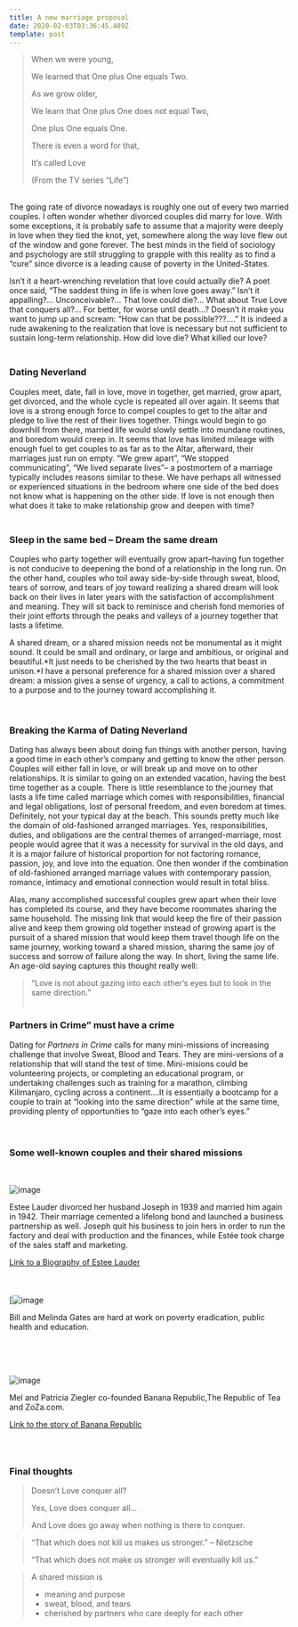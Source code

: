 ```yaml
---
title: A new marriage proposal
date: 2020-02-03T03:36:45.489Z
template: post
---
```

> When we were young,
>
> We learned that One plus One equals Two.
>
> As we grow older,
>
> We learn that One plus One does not equal Two,
>
> One plus One equals One.
>
> There is even a word for that,
>
> It’s called Love
>
> (From the TV series “Life”)

</br> The going rate of divorce nowadays is roughly one out of every two married couples. I often wonder whether divorced couples did marry for love. With some exceptions, it is probably safe to assume that a majority were deeply in love when they tied the knot, yet, somewhere along the way love flew out of the window and gone forever. The best minds in the field of sociology and psychology are still struggling to grapple with this reality as to find a “cure” since divorce is a  leading cause of poverty in the United-States.

Isn’t it a heart-wrenching revelation that love could actually die? A poet once said, “The saddest thing in life is when love goes away.” Isn’t it appalling?… Unconceivable?… That love could die?… What about True Love that conquers all?… For better, for worse until death…? Doesn’t it make you want to jump up and scream: “How can that be possible???….” It is indeed a rude awakening to the realization that love is necessary but not sufficient to sustain long-term relationship. How did love die? What killed our love? 

### **</br>Dating Neverland**

Couples meet, date, fall in love, move in together, get married, grow apart, get divorced, and the whole cycle is repeated all over again. It seems that love is a strong enough force to compel couples to get to the altar and pledge to live the rest of their lives together. Things would begin to go downhill from there, married life would slowly settle into mundane routines, and boredom would creep in. It seems that love has limited mileage with enough fuel to get couples to as far as to the Altar, afterward, their marriages just run on empty. “We grew apart”, “We stopped communicating”, “We lived separate lives”– a postmortem of a marriage typically includes reasons similar to these. We have perhaps all witnessed or experienced situations in the bedroom where one side of the bed does not know what is happening on the other side. If love is not enough then what does it take to make relationship grow and deepen with time? 

### **</br>** Sleep in the same bed – Dream the same dream

Couples who party together will eventually grow apart–having fun together is not conducive to deepening the bond of a relationship in the long run. On the other hand, couples who toil away side-by-side through sweat, blood, tears of sorrow, and tears of joy toward realizing a shared dream will look back on their lives in later years with the satisfaction of accomplishment and meaning. They will sit back to reminisce and cherish fond memories of their joint efforts through the peaks and valleys of a journey together that lasts a lifetime.

A shared dream, or a shared mission needs not be monumental as it might sound. It could be small and ordinary, or large and ambitious, or original and beautiful.*It just needs to be cherished by the two hearts that beast in unison.*I have a personal preference for a shared mission over a shared dream: a mission gives a sense of urgency, a call to actions, a commitment to a purpose and to the journey toward accomplishing it.

</br> 

### **Breaking the Karma of Dating Neverland**

Dating has always been about doing fun things with another person, having a good time in each other’s company and getting to know the other person. Couples will either fall in love, or will break up and move on to other relationships. It is similar to going on an extended vacation, having the best time together as a couple. There is little resemblance to the journey that lasts a life time called marriage which comes with responsibilities, financial and legal obligations, lost of personal freedom, and even boredom at times. Definitely, not your typical day at the beach. This sounds pretty much like the domain of old-fashioned arranged marriages. Yes, responsibilities, duties, and obligations are the central themes of arranged-marriage, most people would agree that it was a necessity for survival in the old days, and it is a major failure of historical proportion for not factoring romance, passion, joy, and love into the equation. One then wonder if the combination of old-fashioned arranged marriage values with contemporary passion, romance, intimacy and emotional connection would result in total bliss.

Alas, many accomplished successful couples grew apart when their love has completed its course, and they have become roommates sharing the same household. The missing link that would keep the fire of their passion alive and keep them growing old together instead of growing apart is the pursuit of a shared mission that would keep them travel though life on the same journey, working toward a shared mission, sharing the same joy of success and sorrow of failure along the way. In short, living the same life. An age-old saying captures this thought really well:

> “Love is not about gazing into each other’s eyes but to look in the same direction.”\
> </br>

### Partners in Crime” must have a crime

Dating for *Partners in Crime* calls for many mini-missions of increasing challenge that involve Sweat, Blood and Tears. They are mini-versions of a relationship that will stand the test of time. Mini-misions could be volunteering projects, or completing an educational program, or undertaking challenges such as training for a marathon, climbing Kilimanjaro, cycling across a continent….It is essentially a bootcamp for a couple to train at “looking into the same direction” while at the same time, providing plenty of opportunities to “gaze into each other’s eyes.”\
\
</br>

### **Some well-known couples and their shared missions**

</br>

![image](https://img.timeinc.net/time/photoessays/2010/powerful_women/estee_lauder.jpg)

Estee Lauder divorced her husband Joseph in 1939 and married him again in 1942. Their marriage cemented a lifelong bond and launched a business partnership as well. Joseph quit his business to join hers in order to run the factory and deal with production and the finances, while Estée took charge of the sales staff and marketing.

[Link to a Biography of Estee Lauder](https://www.jewishvirtuallibrary.org/jsource/biography/Lauder.html)\
\
\
\
[![image](https://windupmyskirt.files.wordpress.com/2012/07/bill-melinda-gates.jpg)

Bill and Melinda Gates are hard at work on poverty eradication, public health and education.

\
\
</br>

![image](https://www.beinkandescent.com/images/5665.jpg)

Mel and Patricia Ziegler co-founded Banana Republic,The Republic of Tea and ZoZa.com.

[Link to the story of Banana Republic](https://www.forbes.com/sites/danschawbel/2012/10/02/the-true-story-behind-the-banana-republic-brand/)

### </br>

### Final thoughts

> Doesn’t Love conquer all?
>
> Yes, Love does conquer all…
>
> And Love does go away when nothing is there to conquer.





> “That which does not kill us makes us stronger.” – Nietzsche
>
> “That which does not make us stronger will eventually kill us.”





> A shared mission is
>
> * meaning and purpose
> * sweat, blood, and tears
> * cherished by partners who care deeply for each other
